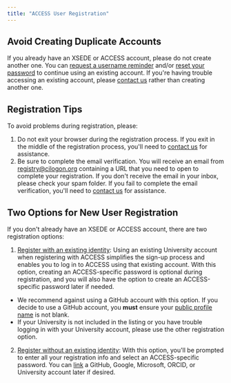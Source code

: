 ```yaml
---
title: "ACCESS User Registration"
---
```


Avoid Creating Duplicate Accounts
---------------------------------
If you already have an XSEDE or ACCESS account, please do not create another one.
You can [request a username reminder](/username-reminder) and/or [reset your password](/password-reset) to continue using an existing account.
If you're having trouble accessing an existing account, please [contact us](/help) rather than creating another one.

Registration Tips
-----------------
To avoid problems during registration, please:
1. Do not exit your browser during the registration process. If you exit in the middle of the registration process, you'll need to [contact us](/help) for assistance.
2. Be sure to complete the email verification. You will receive an email from registry@cilogon.org containing a URL that you need to open to complete your registration. If you don't receive the email in your inbox, please check your spam folder. If you fail to complete the email verification, you'll need to [contact us](/help) for assistance.

Two Options for New User Registration
-------------------------------------
If you don't already have an XSEDE or ACCESS account, there are two registration options:
1. [Register with an existing identity](/new-user-federated): Using an existing University account when registering with ACCESS simplifies the sign-up process and enables you to log in to ACCESS using that existing account. With this option, creating an ACCESS-specific password is optional during registration, and you will also have the option to create an ACCESS-specific password later if needed.
  - We recommend against using a GitHub account with this option. If you
    decide to use a GitHub account, you **must** ensure your
    [public profile name](https://github.com/settings/profile) is not blank.
  - If your University is not included in the listing or you have trouble logging in with your University account, please use the other registration option.
2. [Register without an existing identity](/new-user-direct): With this option, you'll be prompted to enter all your registration info and select an ACCESS-specific password. You can [link](/link) a GitHub, Google, Microsoft, ORCID, or University account later if desired.
